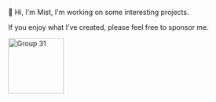 👋 Hi, I'm Mist, I'm working on some interesting projects.

If you enjoy what I've created, please feel free to sponsor me.

<a href="https://afdian.com/a/themist"><img width="113" alt="Group 31" src="https://github.com/user-attachments/assets/d927df87-4139-4db5-8c9b-c54980eac03d"></a>
